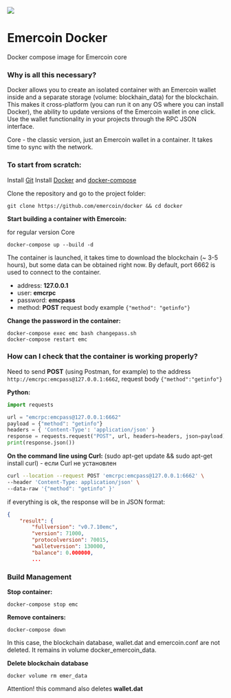![](https://github.com/emercoin/docker/blob/main/docker.png)

# Emercoin Docker
Docker compose image for Emercoin core

### Why is all this necessary?

Docker allows you to create an isolated container with an Emercoin wallet inside and a separate storage (volume: blockhain_data) for the blockchain. This makes it cross-platform (you can run it on any OS where you can install Docker), the ability to update versions of the Emercoin wallet in one click. Use the wallet functionality in your projects through the RPC JSON interface.

Core - the classic version, just an Emercoin wallet in a container. It takes time to sync with the network.

### To start from scratch:
 
Install [Git](https://github.com/git-guides/install-git)
Install [Docker](https://docs.docker.com/engine/install/) and [docker-compose](https://docs.docker.com/compose/install/#install-compose)

Clone the repository and go to the project folder:
```
git clone https://github.com/emercoin/docker && cd docker
``` 

**Start building a container with Emercoin:**

for regular version Core
```
docker-compose up --build -d
```


The container is launched, it takes time to download the blockchain (~ 3-5 hours), but some data can be obtained right now.
By default, port 6662 is used to connect to the container.

- address: **127.0.0.1**
- user: **emcrpc**
- password: **emcpass**
- method: **POST** request body example `{"method": "getinfo"}`

**Change the password in the container:**
```
docker-compose exec emc bash changepass.sh
docker-compose restart emc
```

### How can I check that the container is working properly?
Need to send **POST** (using Postman, for example)
to the address `http://emcrpc:emcpass@127.0.0.1:6662`, request body `{"method":"getinfo"}`

**Python:**
```python
import requests

url = "emcrpc:emcpass@127.0.0.1:6662"
payload = {"method": "getinfo"}
headers = { 'Content-Type': 'application/json' }
response = requests.request("POST", url, headers=headers, json=payload)
print(response.json())
```

**On the command line using Curl:**
(sudo apt-get update && sudo apt-get install curl) - если Curl не установлен
```bash
curl --location --request POST 'emcrpc:emcpass@127.0.0.1:6662' \
--header 'Content-Type: application/json' \
--data-raw '{"method": "getinfo" }'
```
if everything is ok, the response will be in JSON format:
```JSON
{
    "result": {
        "fullversion": "v0.7.10emc",
        "version": 71000,
        "protocolversion": 70015,
        "walletversion": 130000,
        "balance": 0.000000,
        ...
```

### Build Management

**Stop container:**
```
docker-compose stop emc
```

**Remove containers:**
```
docker-compose down
```
In this case, the blockchain database, wallet.dat and emercoin.conf are not deleted. It remains in volume docker_emercoin_data.

**Delete blockchain database**
```
docker volume rm emer_data
```
Attention! this command also deletes **wallet.dat**
